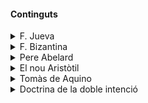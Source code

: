 
#### Continguts


<details>
<summary>F. Jueva</summary>

[Explicació completa](/medievorg/judy.md)
</details>

<details>
<summary>F. Bizantina</summary>

[Explicació completa](/medievorg/bizness.md)
</details>

<details>
<summary>Pere Abelard</summary>

[Explicació completa](/medievorg/Abelardo.md)
</details>

<details>
<summary>El nou Aristòtil</summary>

[Explicació completa](/medievorg/nou-aristotil.md)

La questió del "nou Aristòtil a l'edat mitjana" fa referència al fenomen de la redescoberta i reintroducció del pensament d'Aristòtil a Europa occidental durant l'edat mitjana. Després d'un període en què els textos d'Aristòtil havien estat en gran part ignorats o rebutjats en favor de les obres de Plató i d'altres autors clàssics, els textos aristotèlics van ser redescoberts i traduïts a l'Europa medieval occidental a partir dels segles XII i XIII.

Aquesta redescoberta va tenir un impacte profund en la filosofia, la teologia i la ciència europees. Aristòtil va ser vist com una autoritat filosòfica i científica renovada, i molts estudiosos van intentar reconciliar el seu pensament amb la fe cristiana i la teologia medieval. Això va donar lloc a una sèrie de debats i interpretacions sobre com integrar les noves idees d'Aristòtil amb la doctrina cristiana establerta.

Un dels aspectes més destacats d'aquesta recepció d'Aristòtil va ser l'enorme influència que va tenir en el desenvolupament de la escolàstica, una tradició filosòfica i teològica dominant a l'edat mitjana. Filòsofs i teòlegs com Tomàs d'Aquino van fer un ús extensiu dels escrits d'Aristòtil per formular arguments teològics i filosòfics. En resum, la qüestió del "nou Aristòtil a l'edat mitjana" refereix a aquesta renovada importància i influència d'Aristòtil durant aquest període històric.
</details>

<details>
<summary>Tomàs de Aquino</summary>

[Explicació completa](/medievorg/aqui.md)

Els punts clau del seu pensament inclouen:

1. **Fe i Raó**: Tomàs creu que la fe i la raó són compatibles i es complementen mútuament. La raó pot portar a la veritat natural, mentre que la fe proporciona veritats sobrenaturals.

2. **Llei Natural**: Desenvolupa una teoria de la llei natural, segons la qual hi ha principis morals universals accessibles per la raó humana. Aquesta llei és part del disseny diví i orienta els éssers humans cap al bé.

3. **Causalitat i Existència de Déu**: Presenta les cinc vies per demostrar l'existència de Déu, basades en l'observació del món natural, com la causalitat, el moviment i la contingència.

4. **Metafísica i Antropologia**: Sosté que totes les coses tenen una essència i una existència, i que l'ésser humà és una unió substancial d'ànima i cos, amb l'ànima racional com a principi vital.

5. **Ètica**: La seva ètica es basa en la recerca del bé suprem, que és la felicitat, assolida mitjançant el desenvolupament de les virtuts, tant teologals (fe, esperança, caritat) com cardinals (prudència, justícia, fortalesa, temprança).

La integració que fa Tomàs de la filosofia aristotèlica amb la teologia cristiana ha tingut un impacte durador en la filosofia occidental i la doctrina de l'Església Catòlica.
</details>

<details>
<summary>Doctrina de la doble intenció</summary>

[Explicació completa](/medievorg/doble-intencio.md)


Es refereix a una teoria desenvolupada per distingir entre dues formes d'intencionalitat en els actes humans: l'intenció primària o directa i la intenció secundària o indirecta.

##### Explicació Breu de la Doctrina de la Doble Intenció:

1. **Intenció Primària o Directa**: Es refereix a l'objectiu immediat o principal que una persona té en mente quan realitza una acció. És l'objectiu que l'agent busca aconseguir de manera directa i conscient. Per exemple, si un metge administra un analgèsic a un pacient per alleujar el dolor, l'intenció primària és alleujar el dolor.

2. **Intenció Secundària o Indirecta**: Es refereix a un resultat previsible però no desitjat de l'acció que l'agent realitza amb una altra finalitat. Aquest resultat es considera una conseqüència indirecta de l'acció principal. Seguint amb l'exemple del metge, si l'analgèsic administrat també té l'efecte secundari de deprimir la respiració del pacient, aquest efecte és una intenció secundària, ja que no és l'objectiu del metge, però és una conseqüència previsible de l'acció principal.

</details>

